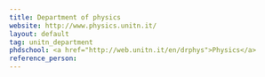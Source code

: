 ```yaml
---
title: Department of physics
website: http://www.physics.unitn.it/
layout: default
tag: unitn_department
phdschool: <a href="http://web.unitn.it/en/drphys">Physics</a>
reference_person: 
---
```

